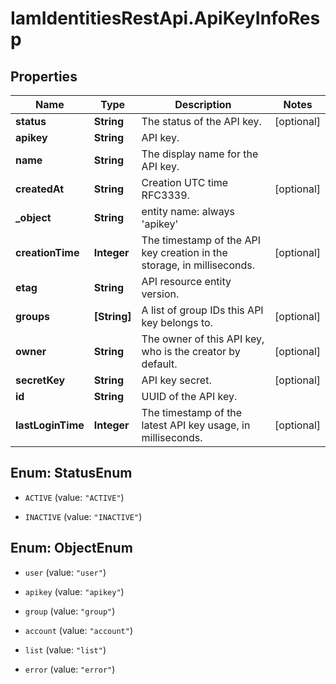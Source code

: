 # IamIdentitiesRestApi.ApiKeyInfoResp

## Properties
Name | Type | Description | Notes
------------ | ------------- | ------------- | -------------
**status** | **String** | The status of the API key. | [optional] 
**apikey** | **String** | API key. | 
**name** | **String** | The display name for the API key. | 
**createdAt** | **String** | Creation UTC time RFC3339. | [optional] 
**_object** | **String** | entity name: always &#39;apikey&#39; | 
**creationTime** | **Integer** | The timestamp of the API key creation in the storage, in milliseconds. | [optional] 
**etag** | **String** | API resource entity version. | 
**groups** | **[String]** | A list of group IDs this API key belongs to. | [optional] 
**owner** | **String** | The owner of this API key, who is the creator by default. | [optional] 
**secretKey** | **String** | API key secret. | [optional] 
**id** | **String** | UUID of the API key. | 
**lastLoginTime** | **Integer** | The timestamp of the latest API key usage, in milliseconds. | [optional] 


<a name="StatusEnum"></a>
## Enum: StatusEnum


* `ACTIVE` (value: `"ACTIVE"`)

* `INACTIVE` (value: `"INACTIVE"`)




<a name="ObjectEnum"></a>
## Enum: ObjectEnum


* `user` (value: `"user"`)

* `apikey` (value: `"apikey"`)

* `group` (value: `"group"`)

* `account` (value: `"account"`)

* `list` (value: `"list"`)

* `error` (value: `"error"`)




